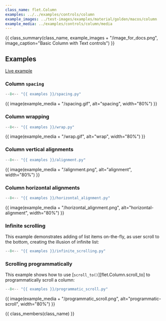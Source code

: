 ```yaml
---
class_name: flet.Column
examples: ../../examples/controls/column
example_images: ../test-images/examples/material/golden/macos/column
example_media: ../examples/controls/column/media
---
```


{{ class_summary(class_name, example_images + "/image_for_docs.png", image_caption="Basic Column with Text controls") }}

## Examples

[Live example](https://flet-controls-gallery.fly.dev/layout/column)

### Column `spacing`

```python
--8<-- "{{ examples }}/spacing.py"
```

{{ image(example_media + "/spacing.gif", alt="spacing", width="80%") }}


### Column wrapping

```python
--8<-- "{{ examples }}/wrap.py"
```

{{ image(example_media + "/wrap.gif", alt="wrap", width="80%") }}


### Column vertical alignments

```python
--8<-- "{{ examples }}/alignment.py"
```

{{ image(example_media + "/alignment.png", alt="alignment", width="80%") }}


### Column horizontal alignments

```python
--8<-- "{{ examples }}/horizontal_alignment.py"
```

{{ image(example_media + "/horizontal_alignment.png", alt="horizontal-alignment", width="80%") }}


### Infinite scrolling

This example demonstrates adding of list items on-the-fly, as user scroll to the bottom,
creating the illusion of infinite list:

```python
--8<-- "{{ examples }}/infinite_scrolling.py"
```

### Scrolling programmatically

This example shows how to use [`scroll_to()`][flet.Column.scroll_to] to programmatically scroll a column:

```python
--8<-- "{{ examples }}/programmatic_scroll.py"
```

{{ image(example_media + "/programmatic_scroll.png", alt="programmatic-scroll", width="80%") }}


[//]: # (### Custom scrollbar)

{{ class_members(class_name) }}
